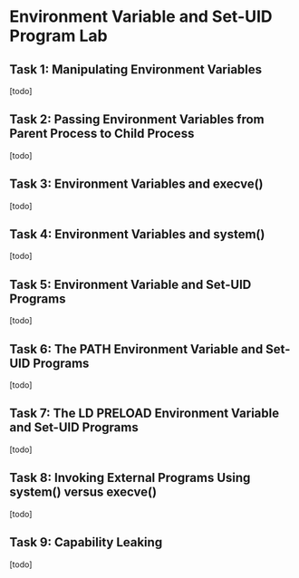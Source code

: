 # Environment Variable and Set-UID Program Lab

## Task 1: Manipulating Environment Variables
[todo]

## Task 2: Passing Environment Variables from Parent Process to Child Process
[todo]

## Task 3: Environment Variables and execve()
[todo]

## Task 4: Environment Variables and system()
[todo]

## Task 5: Environment Variable and Set-UID Programs
[todo]

## Task 6: The PATH Environment Variable and Set-UID Programs
[todo]

## Task 7: The LD PRELOAD Environment Variable and Set-UID Programs
[todo]

## Task 8: Invoking External Programs Using system() versus execve()
[todo]

## Task 9: Capability Leaking
[todo]
